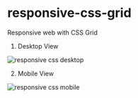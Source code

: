 # responsive-css-grid
Responsive web with CSS Grid

1. Desktop View

  ![responsive css desktop](https://user-images.githubusercontent.com/99337872/191883451-6a566d0d-f692-403c-953b-2067bbe6a42a.png)

2. Mobile View

  ![responsive css mobile](https://user-images.githubusercontent.com/99337872/191883468-a2f25368-e25c-4dfb-abd2-d12a32d9c064.png)
